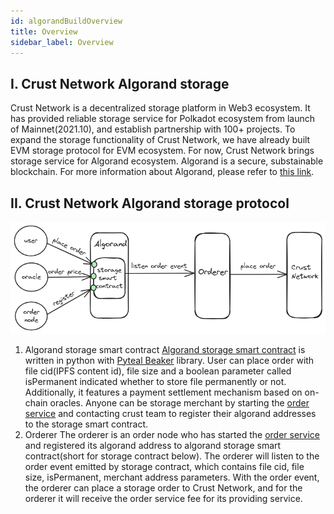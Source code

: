 ```yaml
---
id: algorandBuildOverview
title: Overview
sidebar_label: Overview
---
```


## I. Crust Network Algorand storage

Crust Network is a decentralized storage platform in Web3 ecosystem. It has provided reliable storage service for Polkadot ecosystem from launch of Mainnet(2021.10), and establish partnership with 100+ projects. To expand the storage functionality of Crust Network, we have already built EVM storage protocol for EVM ecosystem. For now, Crust Network brings storage service for Algorand ecosystem. Algorand is a secure, substainable blockchain. For more information about Algorand, please refer to [this link](https://algorandtechnologies.com/).

## II. Crust Network Algorand storage protocol

![Pic](../../../docs/assets/build/algo-storage-protocol.png)

1. Algorand storage smart contract
[Algorand storage smart contract](https://github.com/crustio/algorand-storage-contract?tab=readme-ov-file#storage-order-smart-contract) is written in python with [Pyteal Beaker](https://algorand-devrel.github.io/beaker/html/index.html) library. User can place order with file cid(IPFS content id), file size and a boolean parameter called isPermanent indicated whether to store file permanently or not. Additionally, it features a payment settlement mechanism based on on-chain oracles. Anyone can be storage merchant by starting the [order service](https://github.com/crustio/storage-contract-node) and contacting crust team to register their algorand addresses to the storage smart contract.
1. Orderer
The orderer is an order node who has started the [order service](https://github.com/crustio/storage-contract-node) and registered its algorand address to algorand storage smart contract(short for storage contract below). The orderer will listen to the order event emitted by storage contract, which contains file cid, file size, isPermanent, merchant address parameters. With the order event, the orderer can place a storage order to Crust Network, and for the orderer it will receive the order service fee for its providing service.